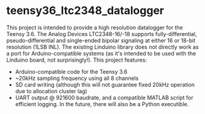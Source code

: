 # teensy36_ltc2348_datalogger
This project is intended to provide a high resolution datalogger for the Teensy 3.6. The Analog Devices LTC2348-16/-18 supports fully-differential, pseudo-differential and single-ended bipolar signaling at either 16 or 18-bit resolution (1LSB INL). The existing Linduino library does not directly work as a port for Arduino-compatible systems (as it's intended to be used with the Linduino board, not surprisingly!). This project features:

- Arduino-compatible code for the Teensy 3.6 
- ~20kHz sampling frequency using all 8 channels
- SD card writing (although this will not guarantee fixed 20kHz operation due to allocation cluster lag)
- UART output @ 921600 baudrate, and a compatible MATLAB script for efficient logging. In the future, there will also be a Python executible.